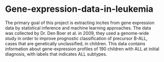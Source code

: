 # Gene-expression-data-in-leukemia
The primary goal of this project is extracting incites from gene expression data by statistical inference and machine learning approaches.
The data was collected by Dr. Den Boer et al. in 2009, they used a genome-wide study in order to improve prognostic classification of precursor B-ALL, cases that are genetically unclassified, in children.
This data contains information about gene-expression profiles of 190 children with ALL at initial diagnosis, with labels that indicates ALL subtypes.

